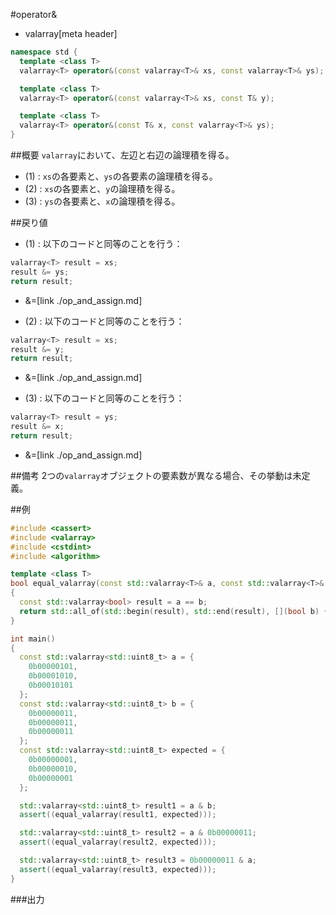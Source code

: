 #operator&
* valarray[meta header]

```cpp
namespace std {
  template <class T>
  valarray<T> operator&(const valarray<T>& xs, const valarray<T>& ys); // (1)

  template <class T>
  valarray<T> operator&(const valarray<T>& xs, const T& y);            // (2)

  template <class T>
  valarray<T> operator&(const T& x, const valarray<T>& ys);            // (3)
}
```

##概要
`valarray`において、左辺と右辺の論理積を得る。


- (1) : `xs`の各要素と、`ys`の各要素の論理積を得る。
- (2) : `xs`の各要素と、`y`の論理積を得る。
- (3) : `ys`の各要素と、`x`の論理積を得る。


##戻り値

- (1) : 以下のコードと同等のことを行う：

```cpp
valarray<T> result = xs;
result &= ys;
return result;
```
* &=[link ./op_and_assign.md]


- (2) : 以下のコードと同等のことを行う：

```cpp
valarray<T> result = xs;
result &= y;
return result;
```
* &=[link ./op_and_assign.md]



- (3) : 以下のコードと同等のことを行う：

```cpp
valarray<T> result = ys;
result &= x;
return result;
```
* &=[link ./op_and_assign.md]


##備考
2つの`valarray`オブジェクトの要素数が異なる場合、その挙動は未定義。


##例
```cpp
#include <cassert>
#include <valarray>
#include <cstdint>
#include <algorithm>

template <class T>
bool equal_valarray(const std::valarray<T>& a, const std::valarray<T>& b)
{
  const std::valarray<bool> result = a == b;
  return std::all_of(std::begin(result), std::end(result), [](bool b) { return b; });
}

int main()
{
  const std::valarray<std::uint8_t> a = {
	0b00000101,
	0b00001010,
	0b00010101
  };
  const std::valarray<std::uint8_t> b = {
	0b00000011,
	0b00000011,
	0b00000011
  };
  const std::valarray<std::uint8_t> expected = {
    0b00000001,
    0b00000010,
    0b00000001
  };

  std::valarray<std::uint8_t> result1 = a & b;
  assert((equal_valarray(result1, expected)));

  std::valarray<std::uint8_t> result2 = a & 0b00000011;
  assert((equal_valarray(result2, expected)));

  std::valarray<std::uint8_t> result3 = 0b00000011 & a;
  assert((equal_valarray(result3, expected)));
}
```

###出力
```
```


